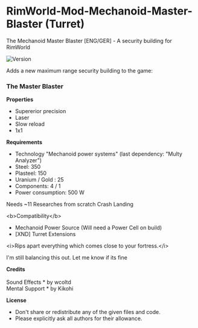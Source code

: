 # RimWorld-Mod-Mechanoid-Master-Blaster (Turret)
The Mechanoid Master Blaster [ENG/GER] - A security building for RimWorld

<img src="https://camo.githubusercontent.com/1e4f97e52db576a793e373a27c2de38c026bb3f1/68747470733a2f2f696d672e736869656c64732e696f2f62616467652f52696d776f726c642d312e302d677265656e2e737667" alt="Version" data-canonical-src="https://img.shields.io/badge/Rimworld-1.0-green.svg" style="max-width:100%;"></a>

Adds a new maximum range security building to the game:

### The Master Blaster
 
<b>Properties</b>
 - Supererior precision
 - Laser
 - Slow reload
 - 1x1
 
<b>Requirements</b>
 - Technology "Mechanoid power systems"
   (last dependency: "Multy Analyzer")
 - Steel: 350
 - Plasteel: 150
 - Uranium / Gold : 25
 - Components: 4 / 1
 - Power consumption: 500 W
 
Needs ~11 Researches from scratch Crash Landing<br>

&lt;b&gt;Compatibility&lt;/b&gt;
 - Mechanoid Power Source
  (Will need a Power Cell on build)
 - [XND] Turret Extensions

&lt;i&gt;Rips apart everything which comes close to your fortress.&lt;/i&gt;

I'm still balancing this out. Let me know if its fine


<b>Credits</b><br><br>
Sound Effects * by wcoltd<br>
Mental Support * by Kikohi<br>

<b>License</b>
- Don't share or redistribute any of the given files and code.
- Please explicitly ask all authors for their allowance.
